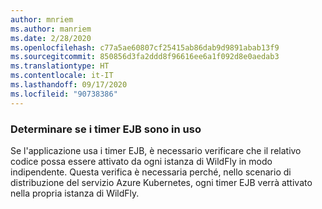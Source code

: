 ```yaml
---
author: mnriem
ms.author: manriem
ms.date: 2/28/2020
ms.openlocfilehash: c77a5ae60807cf25415ab86dab9d9891abab13f9
ms.sourcegitcommit: 850856d3fa2ddd8f96616ee6a1f092d8e0aedab3
ms.translationtype: HT
ms.contentlocale: it-IT
ms.lasthandoff: 09/17/2020
ms.locfileid: "90738386"
---
```

### <a name="determine-whether-ejb-timers-are-in-use"></a>Determinare se i timer EJB sono in uso

Se l'applicazione usa i timer EJB, è necessario verificare che il relativo codice possa essere attivato da ogni istanza di WildFly in modo indipendente. Questa verifica è necessaria perché, nello scenario di distribuzione del servizio Azure Kubernetes, ogni timer EJB verrà attivato nella propria istanza di WildFly.
